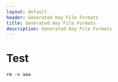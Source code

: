 ```yaml
---
layout: default
header: Generated Key File Formats
title: Generated Key File Formats
description: Generated Key File Formats
---
```


# Test

    rm -v aaa
